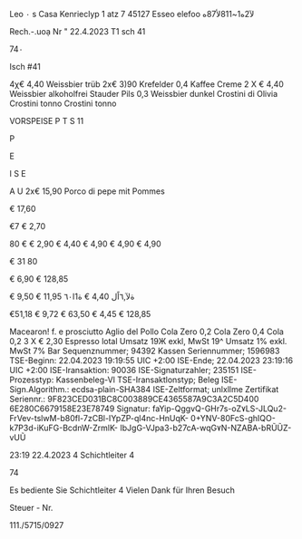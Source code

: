 Leo ٠ s Casa
Kenrieclyp 1 atz 7
45127 Esseo
elefoo لآ2ه1~811لأ87ه

Rech.-.uoạ Nr "
22.4.2023
T1 sch 41

74٠

Isch #41

4χ€ 4,40
Weissbier trüb
2x€ 3)90
Krefelder 0,4
Kaffee Creme
2 X € 4,40
Weissbier alkoholfrei
Stauder Pils 0,3
Weissbier dunkel
Crostini di Olivia
Crostini tonno
Crostini tonno

VORSPEISE
P T S
11

P

E

I S E

A
U
2x€ 15,90
Porco di pepe
mit Pommes

€ 17,60

€7
€ 2,70

80
€
€ 2,90
€ 4,40
€ 4,90
€ 4,90
€ 4,90

€ 31 80

€ 6,90
€ 128,85

€ 9,50
€ 11,95
ةلآ,٦اًل
4,40
€
ة1ا٦٠

€51,18
€ 9,72
€ 63,50
€ 4,45
€ 128,85

Macearon! f. e prosciutto
Aglio del Pollo
Cola Zero 0,2
Cola Zero 0,4
Cola 0,2
3 X € 2,30
Espresso
lotal
Umsatz 19Ж exkl,
MwSt 19^
Umsatz 1% exkl.
MwSt 7%
Bar
Sequenznummer; 94392
Kassen Seriennummer; 1596983
TSE-Beginn: 22.04.2023 19:19:55 UIC +2:00
ISE-Ende; 22.04.2023 23:19:16 UIC +2:00
ISE-Iransaktion: 90036
ISE-Signaturzahler; 235151
ISE-Prozesstyp: Kassenbeleg-Vl
TSE-Iransaktlonstyp; Beleg
ISE-Sign.Algorithm.: ecdsa-plain-SHA384
ISE-Zeltformat; unlxllme
Zertifikat Seriennr.:
9F823CED031BC8C003889CE4365587A9C3A2C5D400
6Е280С6679158Е23Е78749
Signatur: faYip-QggvQ-GHr7s-oZ٧LS-JLQu2-
FrVev-tslwM-b80fl-7zCBl-IYpZP-ql4nc-HnUqK-
0+YNV-80FcS-ghIQO-k7P3d-iKuFG-BcdnW-ZrmlK-
IbJgG-VJpa3-b27cA-wqG٧N-NZABA-bRŨŨZ-vUŨ

23:19 22.4.2023 4 Schichtleiter 4

74

Es bediente Sie Schichtleiter 4
Vielen Dank für
Ihren Besuch

Steuer - Nr.

111./5715/0927

